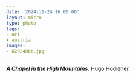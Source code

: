 ```yaml
---
date: '2024-11-24 16:00:00'
layout: micro
type: photo
tags:
- art
- austria
images:
- 829248bb.jpg
---
```


**_A Chapel in the High Mountains_**. Hugo Hodiener.
